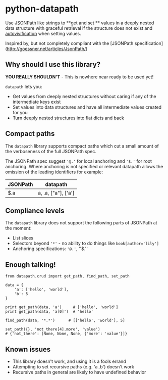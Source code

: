 # python-datapath

Use [JSONPath](http://goessner.net/articles/JsonPath/)
like strings  to **get and set ** values in a deeply nested data structure 
with graceful retrieval if the structure does not exist and
[autovivification](https://en.wikipedia.org/wiki/Autovivification) when setting
values.

Inspired by, but not completely compliant with the [JSONPath specification]
(http://goessner.net/articles/JsonPath/)

Why should I use this library?
------------------------------

**YOU REALLY SHOULDN'T** - This is nowhere near ready to be used yet!

`datapath` lets you:

 * Get values from deeply nested structures without caring if any of the 
 intermediate keys exist
 * Set values into data structures and have all intermediate values created 
 for you
 * Turn deeply nested structures into flat dicts and back
 

Compact paths
-------------

The `datapath` library supports compact paths which cut a small amount of the 
verboseness of the full JSONPath spec.  

The JSONPath spec suggest `'@.'` for local anchoring and `'$.'` for root 
anchoring. Where anchoring is not specified or relevant datapath allows the 
omission of the leading identifiers for example:

| JSONPath | datapath            |
| -------- | ------------------- |
| $.a      | a, .a, ["a"], ['a'] | 


Compliance levels
-----------------

The `datapath` library does not support the following parts of JSONPath at the
moment:

 * List slices
 * Selectors beyond `'*'` - no ability to do things like `book[author='lily']`
 * Anchoring specifications: `'@.'`, ''$.'`

Enough talking!
---------------

    from datapath.crud import get_path, find_path, set_path
    
    data = {
        'a': ['hello', 'world'],
        'b': 5
    }
        
    print get_path(data, 'a')     # ['hello', 'world']
    print get_path(data, 'a[0]')  # 'hello'
    
    find_path(data, '*.*')      # [['hello', 'world'], 5]
    
    set_path({}, 'not_there[4].more', 'value')
    # {'not_there': [None, None, None, {'more': 'value'}]}
    
Known issues
------------

 * This library doesn't work, and using it is a fools errand
 * Attempting to set recursive paths (e.g. 'a..b') doesn't work
 * Recursive paths in general are likely to have undefined behavior
   